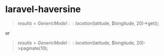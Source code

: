 # laravel-haversine

> $results = GenericModel::location($latitude, $longitude, 20)->get();

or

> $results = GenericModel::location($latitude, $longitude, 20)->paginate(10);
